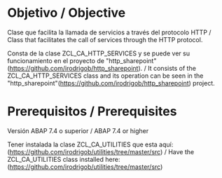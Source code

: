 # Objetivo / Objective
Clase que facilita la llamada de servicios a través del protocolo HTTP / Class that facilitates the call of services through the HTTP protocol.

Consta de la clase ZCL_CA_HTTP_SERVICES y se puede ver su funcionamiento en el proyecto de "http_sharepoint"(https://github.com/irodrigob/http_sharepoint). / It consists of the ZCL_CA_HTTP_SERVICES class and its operation can be seen in the "http_sharepoint"(https://github.com/irodrigob/http_sharepoint) project.

# Prerequisitos / Prerequisites

Versión ABAP 7.4 o superior / ABAP 7.4 or higher

Tener instalada la clase ZCL_CA_UTILITIES que esta aquí: (https://github.com/irodrigob/utilities/tree/master/src) / Have the ZCL_CA_UTILITIES class installed here: (https://github.com/irodrigob/utilities/tree/master/src)
